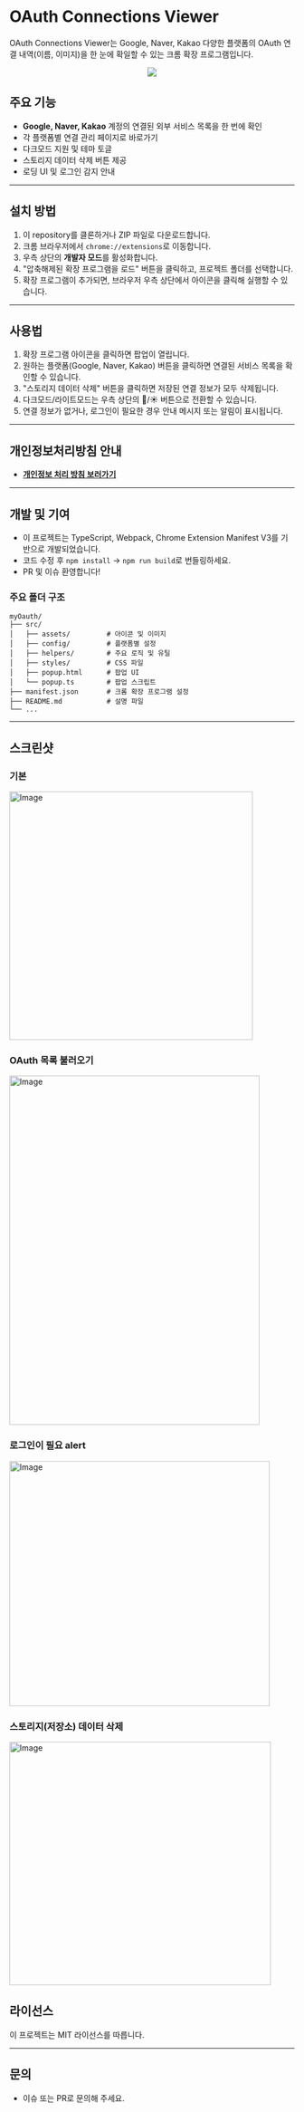 # OAuth Connections Viewer

OAuth Connections Viewer는 Google, Naver, Kakao 다양한 플랫폼의 OAuth 연결 내역(이름, 이미지)을 한 눈에 확일할 수 있는 크롬 확장 프로그램입니다.

<div style="display:flex;align-items:center;justify-content:center"> 
<a href="https://github.com/kimhyunmook/OAuth-Connections-Viewer/releases">
<img src="https://img.shields.io/badge/download-blue">
</a>
</div>

## 주요 기능

- **Google, Naver, Kakao** 계정의 연결된 외부 서비스 목록을 한 번에 확인
- 각 플랫폼별 연결 관리 페이지로 바로가기
- 다크모드 지원 및 테마 토글
- 스토리지 데이터 삭제 버튼 제공
- 로딩 UI 및 로그인 감지 안내

---

## 설치 방법

1. 이 repository를 클론하거나 ZIP 파일로 다운로드합니다.
2. 크롬 브라우저에서 `chrome://extensions`로 이동합니다.
3. 우측 상단의 **개발자 모드**를 활성화합니다.
4. "압축해제된 확장 프로그램을 로드" 버튼을 클릭하고, 프로젝트 폴더를 선택합니다.
5. 확장 프로그램이 추가되면, 브라우저 우측 상단에서 아이콘을 클릭해 실행할 수 있습니다.

---

## 사용법

1. 확장 프로그램 아이콘을 클릭하면 팝업이 열립니다.
2. 원하는 플랫폼(Google, Naver, Kakao) 버튼을 클릭하면 연결된 서비스 목록을 확인할 수 있습니다.
3. "스토리지 데이터 삭제" 버튼을 클릭하면 저장된 연결 정보가 모두 삭제됩니다.
4. 다크모드/라이트모드는 우측 상단의 🌙/☀️ 버튼으로 전환할 수 있습니다.
5. 연결 정보가 없거나, 로그인이 필요한 경우 안내 메시지 또는 알림이 표시됩니다.

---

## 개인정보처리방침 안내

- **<a href="https://kimhyunmook.github.io/oauth-policy/">개인정보 처리 방침 보러가기</a>**

---

## 개발 및 기여

- 이 프로젝트는 TypeScript, Webpack, Chrome Extension Manifest V3를 기반으로 개발되었습니다.
- 코드 수정 후 `npm install` → `npm run build`로 번들링하세요.
- PR 및 이슈 환영합니다!

### 주요 폴더 구조

```
myOauth/
├── src/
│   ├── assets/         # 아이콘 및 이미지
│   ├── config/         # 플랫폼별 설정
│   ├── helpers/        # 주요 로직 및 유틸
│   ├── styles/         # CSS 파일
│   ├── popup.html      # 팝업 UI
│   └── popup.ts        # 팝업 스크립트
├── manifest.json       # 크롬 확장 프로그램 설정
├── README.md           # 설명 파일
└── ...
```

---

## 스크린샷

### 기본

<img width="430" height="439" alt="Image" src="https://github.com/user-attachments/assets/d9c74e1c-bec3-415e-bf64-cce66de97a5f" />

### OAuth 목록 불러오기

<img width="442" height="617" alt="Image" src="https://github.com/user-attachments/assets/4ea510b6-f4e3-43fb-ba3d-a5afd1c83edb" />

### 로그인이 필요 alert

<img width="460" height="433" alt="Image" src="https://github.com/user-attachments/assets/4fb23a0d-4d95-482e-bb3a-2b76acfeefc9" />

### 스토리지(저장소) 데이터 삭제

<img width="462" height="430" alt="Image" src="https://github.com/user-attachments/assets/7ab982e1-1f98-4288-9387-7e5260ba1642" />

## 라이선스

이 프로젝트는 MIT 라이선스를 따릅니다.

---

## 문의

- 이슈 또는 PR로 문의해 주세요.
